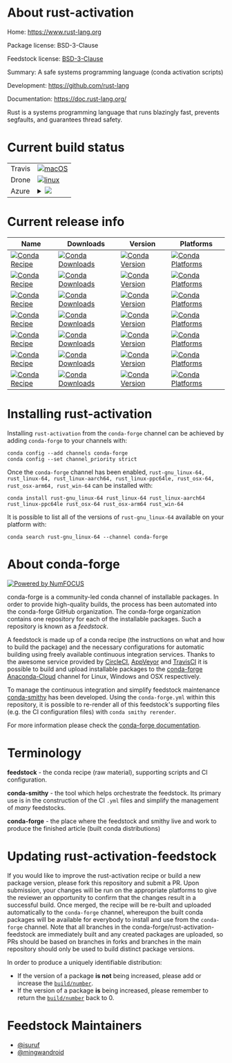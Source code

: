 About rust-activation
=====================

Home: https://www.rust-lang.org

Package license: BSD-3-Clause

Feedstock license: [BSD-3-Clause](https://github.com/conda-forge/rust-activation-feedstock/blob/master/LICENSE.txt)

Summary: A safe systems programming language (conda activation scripts)

Development: https://github.com/rust-lang

Documentation: https://doc.rust-lang.org/

Rust is a systems programming language that runs blazingly fast,
prevents segfaults, and guarantees thread safety.


Current build status
====================


<table><tr>
    <td>Travis</td>
    <td>
      <a href="https://travis-ci.com/conda-forge/rust-activation-feedstock">
        <img alt="macOS" src="https://img.shields.io/travis/com/conda-forge/rust-activation-feedstock/master.svg?label=macOS">
      </a>
    </td>
  </tr><tr>
    <td>Drone</td>
    <td>
      <a href="https://cloud.drone.io/conda-forge/rust-activation-feedstock">
        <img alt="linux" src="https://img.shields.io/drone/build/conda-forge/rust-activation-feedstock/master.svg?label=Linux">
      </a>
    </td>
  </tr>
    
  <tr>
    <td>Azure</td>
    <td>
      <details>
        <summary>
          <a href="https://dev.azure.com/conda-forge/feedstock-builds/_build/latest?definitionId=10833&branchName=master">
            <img src="https://dev.azure.com/conda-forge/feedstock-builds/_apis/build/status/rust-activation-feedstock?branchName=master">
          </a>
        </summary>
        <table>
          <thead><tr><th>Variant</th><th>Status</th></tr></thead>
          <tbody><tr>
              <td>linux_64_MACOSX_DEPLOYMENT_TARGET0c_h67ad5254c1</td>
              <td>
                <a href="https://dev.azure.com/conda-forge/feedstock-builds/_build/latest?definitionId=10833&branchName=master">
                  <img src="https://dev.azure.com/conda-forge/feedstock-builds/_apis/build/status/rust-activation-feedstock?branchName=master&jobName=linux&configuration=linux_64_MACOSX_DEPLOYMENT_TARGET0c_h67ad5254c1" alt="variant">
                </a>
              </td>
            </tr><tr>
              <td>linux_64_MACOSX_DEPLOYMENT_TARGET0c_h879c12c2bd</td>
              <td>
                <a href="https://dev.azure.com/conda-forge/feedstock-builds/_build/latest?definitionId=10833&branchName=master">
                  <img src="https://dev.azure.com/conda-forge/feedstock-builds/_apis/build/status/rust-activation-feedstock?branchName=master&jobName=linux&configuration=linux_64_MACOSX_DEPLOYMENT_TARGET0c_h879c12c2bd" alt="variant">
                </a>
              </td>
            </tr><tr>
              <td>linux_64_MACOSX_DEPLOYMENT_TARGET0c_ha89f662ea8</td>
              <td>
                <a href="https://dev.azure.com/conda-forge/feedstock-builds/_build/latest?definitionId=10833&branchName=master">
                  <img src="https://dev.azure.com/conda-forge/feedstock-builds/_apis/build/status/rust-activation-feedstock?branchName=master&jobName=linux&configuration=linux_64_MACOSX_DEPLOYMENT_TARGET0c_ha89f662ea8" alt="variant">
                </a>
              </td>
            </tr><tr>
              <td>linux_64_MACOSX_DEPLOYMENT_TARGET0c_hbd40c2819c</td>
              <td>
                <a href="https://dev.azure.com/conda-forge/feedstock-builds/_build/latest?definitionId=10833&branchName=master">
                  <img src="https://dev.azure.com/conda-forge/feedstock-builds/_apis/build/status/rust-activation-feedstock?branchName=master&jobName=linux&configuration=linux_64_MACOSX_DEPLOYMENT_TARGET0c_hbd40c2819c" alt="variant">
                </a>
              </td>
            </tr><tr>
              <td>linux_64_MACOSX_DEPLOYMENT_TARGET0channel_targetsconda-forge_maincross_target_platformlinux-64rust_archx86_64-unknown-linux-gnurust_arch_envX86_64_UNKNOWN_LINUX_GNUrust_default_ccx86_64-conda-linux-gnu-ccversion1.55.0</td>
              <td>
                <a href="https://dev.azure.com/conda-forge/feedstock-builds/_build/latest?definitionId=10833&branchName=master">
                  <img src="https://dev.azure.com/conda-forge/feedstock-builds/_apis/build/status/rust-activation-feedstock?branchName=master&jobName=linux&configuration=linux_64_MACOSX_DEPLOYMENT_TARGET0channel_targetsconda-forge_maincross_target_platformlinux-64rust_archx86_64-unknown-linux-gnurust_arch_envX86_64_UNKNOWN_LINUX_GNUrust_default_ccx86_64-conda-linux-gnu-ccversion1.55.0" alt="variant">
                </a>
              </td>
            </tr><tr>
              <td>linux_64_MACOSX_DEPLOYMENT_TARGET0channel_targetsconda-forge_maincross_target_platformlinux-aarch64rust_archaarch64-unknown-linux-gnurust_arch_envAARCH64_UNKNOWN_LINUX_GNUrust_default_ccaarch64-conda-linux-gnu-ccversion1.55.0</td>
              <td>
                <a href="https://dev.azure.com/conda-forge/feedstock-builds/_build/latest?definitionId=10833&branchName=master">
                  <img src="https://dev.azure.com/conda-forge/feedstock-builds/_apis/build/status/rust-activation-feedstock?branchName=master&jobName=linux&configuration=linux_64_MACOSX_DEPLOYMENT_TARGET0channel_targetsconda-forge_maincross_target_platformlinux-aarch64rust_archaarch64-unknown-linux-gnurust_arch_envAARCH64_UNKNOWN_LINUX_GNUrust_default_ccaarch64-conda-linux-gnu-ccversion1.55.0" alt="variant">
                </a>
              </td>
            </tr><tr>
              <td>linux_64_MACOSX_DEPLOYMENT_TARGET10.9channel_targetsconda-forge_maincross_target_platformosx-64rust_archx86_64-apple-darwinrust_arch_envX86_64_APPLE_DARWINrust_default_ccx86_64-apple-darwin13.4.0-clangversion1.55.0</td>
              <td>
                <a href="https://dev.azure.com/conda-forge/feedstock-builds/_build/latest?definitionId=10833&branchName=master">
                  <img src="https://dev.azure.com/conda-forge/feedstock-builds/_apis/build/status/rust-activation-feedstock?branchName=master&jobName=linux&configuration=linux_64_MACOSX_DEPLOYMENT_TARGET10.9channel_targetsconda-forge_maincross_target_platformosx-64rust_archx86_64-apple-darwinrust_arch_envX86_64_APPLE_DARWINrust_default_ccx86_64-apple-darwin13.4.0-clangversion1.55.0" alt="variant">
                </a>
              </td>
            </tr><tr>
              <td>linux_64_MACOSX_DEPLOYMENT_TARGET10_hb3935b1023</td>
              <td>
                <a href="https://dev.azure.com/conda-forge/feedstock-builds/_build/latest?definitionId=10833&branchName=master">
                  <img src="https://dev.azure.com/conda-forge/feedstock-builds/_apis/build/status/rust-activation-feedstock?branchName=master&jobName=linux&configuration=linux_64_MACOSX_DEPLOYMENT_TARGET10_hb3935b1023" alt="variant">
                </a>
              </td>
            </tr><tr>
              <td>linux_64_MACOSX_DEPLOYMENT_TARGET11.0channel_targetsconda-forge_maincross_target_platformosx-arm64rust_archaarch64-apple-darwinrust_arch_envAARCH64_APPLE_DARWINrust_default_ccarm64-apple-darwin20.0.0-clangversion1.55.0</td>
              <td>
                <a href="https://dev.azure.com/conda-forge/feedstock-builds/_build/latest?definitionId=10833&branchName=master">
                  <img src="https://dev.azure.com/conda-forge/feedstock-builds/_apis/build/status/rust-activation-feedstock?branchName=master&jobName=linux&configuration=linux_64_MACOSX_DEPLOYMENT_TARGET11.0channel_targetsconda-forge_maincross_target_platformosx-arm64rust_archaarch64-apple-darwinrust_arch_envAARCH64_APPLE_DARWINrust_default_ccarm64-apple-darwin20.0.0-clangversion1.55.0" alt="variant">
                </a>
              </td>
            </tr><tr>
              <td>linux_64_MACOSX_DEPLOYMENT_TARGET11_ha5a8e2778e</td>
              <td>
                <a href="https://dev.azure.com/conda-forge/feedstock-builds/_build/latest?definitionId=10833&branchName=master">
                  <img src="https://dev.azure.com/conda-forge/feedstock-builds/_apis/build/status/rust-activation-feedstock?branchName=master&jobName=linux&configuration=linux_64_MACOSX_DEPLOYMENT_TARGET11_ha5a8e2778e" alt="variant">
                </a>
              </td>
            </tr><tr>
              <td>linux_aarch64_channel_targetsconda-_he3fecc7648</td>
              <td>
                <a href="https://dev.azure.com/conda-forge/feedstock-builds/_build/latest?definitionId=10833&branchName=master">
                  <img src="https://dev.azure.com/conda-forge/feedstock-builds/_apis/build/status/rust-activation-feedstock?branchName=master&jobName=linux&configuration=linux_aarch64_channel_targetsconda-_he3fecc7648" alt="variant">
                </a>
              </td>
            </tr><tr>
              <td>linux_aarch64_channel_targetsconda-forge_maincross_target_platformlinux-64rust_archx86_64-unknown-linux-gnurust_arch_envX86_64_UNKNOWN_LINUX_GNUrust_default_ccx86_64-conda-linux-gnu-ccversion1.55.0</td>
              <td>
                <a href="https://dev.azure.com/conda-forge/feedstock-builds/_build/latest?definitionId=10833&branchName=master">
                  <img src="https://dev.azure.com/conda-forge/feedstock-builds/_apis/build/status/rust-activation-feedstock?branchName=master&jobName=linux&configuration=linux_aarch64_channel_targetsconda-forge_maincross_target_platformlinux-64rust_archx86_64-unknown-linux-gnurust_arch_envX86_64_UNKNOWN_LINUX_GNUrust_default_ccx86_64-conda-linux-gnu-ccversion1.55.0" alt="variant">
                </a>
              </td>
            </tr><tr>
              <td>linux_aarch64_channel_targetsconda-forge_maincross_target_platformlinux-aarch64rust_archaarch64-unknown-linux-gnurust_arch_envAARCH64_UNKNOWN_LINUX_GNUrust_default_ccaarch64-conda-linux-gnu-ccversion1.55.0</td>
              <td>
                <a href="https://dev.azure.com/conda-forge/feedstock-builds/_build/latest?definitionId=10833&branchName=master">
                  <img src="https://dev.azure.com/conda-forge/feedstock-builds/_apis/build/status/rust-activation-feedstock?branchName=master&jobName=linux&configuration=linux_aarch64_channel_targetsconda-forge_maincross_target_platformlinux-aarch64rust_archaarch64-unknown-linux-gnurust_arch_envAARCH64_UNKNOWN_LINUX_GNUrust_default_ccaarch64-conda-linux-gnu-ccversion1.55.0" alt="variant">
                </a>
              </td>
            </tr><tr>
              <td>linux_aarch64_channel_targetsconda-forge_maincross_target_platformlinux-ppc64lerust_archpowerpc64le-unknown-linux-gnurust_arch_envPOWERPC64LE_UNKNOWN_LINUX_GNUrust_default_ccpowerpc64le-conda-linux-gnu-ccversion1.55.0</td>
              <td>
                <a href="https://dev.azure.com/conda-forge/feedstock-builds/_build/latest?definitionId=10833&branchName=master">
                  <img src="https://dev.azure.com/conda-forge/feedstock-builds/_apis/build/status/rust-activation-feedstock?branchName=master&jobName=linux&configuration=linux_aarch64_channel_targetsconda-forge_maincross_target_platformlinux-ppc64lerust_archpowerpc64le-unknown-linux-gnurust_arch_envPOWERPC64LE_UNKNOWN_LINUX_GNUrust_default_ccpowerpc64le-conda-linux-gnu-ccversion1.55.0" alt="variant">
                </a>
              </td>
            </tr><tr>
              <td>linux_aarch64_channel_targetsconda-forge_rust_devcross_target_platformlinux-64rust_archx86_64-unknown-linux-gnurust_arch_envX86_64_UNKNOWN_LINUX_GNUrust_default_ccx86_64-conda-linux-gnu-ccversion1.56.0.dev20210816</td>
              <td>
                <a href="https://dev.azure.com/conda-forge/feedstock-builds/_build/latest?definitionId=10833&branchName=master">
                  <img src="https://dev.azure.com/conda-forge/feedstock-builds/_apis/build/status/rust-activation-feedstock?branchName=master&jobName=linux&configuration=linux_aarch64_channel_targetsconda-forge_rust_devcross_target_platformlinux-64rust_archx86_64-unknown-linux-gnurust_arch_envX86_64_UNKNOWN_LINUX_GNUrust_default_ccx86_64-conda-linux-gnu-ccversion1.56.0.dev20210816" alt="variant">
                </a>
              </td>
            </tr><tr>
              <td>linux_aarch64_channel_targetsconda-forge_rust_devcross_target_platformlinux-aarch64rust_archaarch64-unknown-linux-gnurust_arch_envAARCH64_UNKNOWN_LINUX_GNUrust_default_ccaarch64-conda-linux-gnu-ccversion1.56.0.dev20210816</td>
              <td>
                <a href="https://dev.azure.com/conda-forge/feedstock-builds/_build/latest?definitionId=10833&branchName=master">
                  <img src="https://dev.azure.com/conda-forge/feedstock-builds/_apis/build/status/rust-activation-feedstock?branchName=master&jobName=linux&configuration=linux_aarch64_channel_targetsconda-forge_rust_devcross_target_platformlinux-aarch64rust_archaarch64-unknown-linux-gnurust_arch_envAARCH64_UNKNOWN_LINUX_GNUrust_default_ccaarch64-conda-linux-gnu-ccversion1.56.0.dev20210816" alt="variant">
                </a>
              </td>
            </tr><tr>
              <td>linux_ppc64le_channel_targetsconda-_hdb779c9326</td>
              <td>
                <a href="https://dev.azure.com/conda-forge/feedstock-builds/_build/latest?definitionId=10833&branchName=master">
                  <img src="https://dev.azure.com/conda-forge/feedstock-builds/_apis/build/status/rust-activation-feedstock?branchName=master&jobName=linux&configuration=linux_ppc64le_channel_targetsconda-_hdb779c9326" alt="variant">
                </a>
              </td>
            </tr><tr>
              <td>linux_ppc64le_channel_targetsconda-forge_maincross_target_platformlinux-64rust_archx86_64-unknown-linux-gnurust_arch_envX86_64_UNKNOWN_LINUX_GNUrust_default_ccx86_64-conda-linux-gnu-ccversion1.55.0</td>
              <td>
                <a href="https://dev.azure.com/conda-forge/feedstock-builds/_build/latest?definitionId=10833&branchName=master">
                  <img src="https://dev.azure.com/conda-forge/feedstock-builds/_apis/build/status/rust-activation-feedstock?branchName=master&jobName=linux&configuration=linux_ppc64le_channel_targetsconda-forge_maincross_target_platformlinux-64rust_archx86_64-unknown-linux-gnurust_arch_envX86_64_UNKNOWN_LINUX_GNUrust_default_ccx86_64-conda-linux-gnu-ccversion1.55.0" alt="variant">
                </a>
              </td>
            </tr><tr>
              <td>linux_ppc64le_channel_targetsconda-forge_maincross_target_platformlinux-aarch64rust_archaarch64-unknown-linux-gnurust_arch_envAARCH64_UNKNOWN_LINUX_GNUrust_default_ccaarch64-conda-linux-gnu-ccversion1.55.0</td>
              <td>
                <a href="https://dev.azure.com/conda-forge/feedstock-builds/_build/latest?definitionId=10833&branchName=master">
                  <img src="https://dev.azure.com/conda-forge/feedstock-builds/_apis/build/status/rust-activation-feedstock?branchName=master&jobName=linux&configuration=linux_ppc64le_channel_targetsconda-forge_maincross_target_platformlinux-aarch64rust_archaarch64-unknown-linux-gnurust_arch_envAARCH64_UNKNOWN_LINUX_GNUrust_default_ccaarch64-conda-linux-gnu-ccversion1.55.0" alt="variant">
                </a>
              </td>
            </tr><tr>
              <td>linux_ppc64le_channel_targetsconda-forge_maincross_target_platformlinux-ppc64lerust_archpowerpc64le-unknown-linux-gnurust_arch_envPOWERPC64LE_UNKNOWN_LINUX_GNUrust_default_ccpowerpc64le-conda-linux-gnu-ccversion1.55.0</td>
              <td>
                <a href="https://dev.azure.com/conda-forge/feedstock-builds/_build/latest?definitionId=10833&branchName=master">
                  <img src="https://dev.azure.com/conda-forge/feedstock-builds/_apis/build/status/rust-activation-feedstock?branchName=master&jobName=linux&configuration=linux_ppc64le_channel_targetsconda-forge_maincross_target_platformlinux-ppc64lerust_archpowerpc64le-unknown-linux-gnurust_arch_envPOWERPC64LE_UNKNOWN_LINUX_GNUrust_default_ccpowerpc64le-conda-linux-gnu-ccversion1.55.0" alt="variant">
                </a>
              </td>
            </tr><tr>
              <td>linux_ppc64le_channel_targetsconda-forge_rust_devcross_target_platformlinux-64rust_archx86_64-unknown-linux-gnurust_arch_envX86_64_UNKNOWN_LINUX_GNUrust_default_ccx86_64-conda-linux-gnu-ccversion1.56.0.dev20210816</td>
              <td>
                <a href="https://dev.azure.com/conda-forge/feedstock-builds/_build/latest?definitionId=10833&branchName=master">
                  <img src="https://dev.azure.com/conda-forge/feedstock-builds/_apis/build/status/rust-activation-feedstock?branchName=master&jobName=linux&configuration=linux_ppc64le_channel_targetsconda-forge_rust_devcross_target_platformlinux-64rust_archx86_64-unknown-linux-gnurust_arch_envX86_64_UNKNOWN_LINUX_GNUrust_default_ccx86_64-conda-linux-gnu-ccversion1.56.0.dev20210816" alt="variant">
                </a>
              </td>
            </tr><tr>
              <td>linux_ppc64le_channel_targetsconda-forge_rust_devcross_target_platformlinux-aarch64rust_archaarch64-unknown-linux-gnurust_arch_envAARCH64_UNKNOWN_LINUX_GNUrust_default_ccaarch64-conda-linux-gnu-ccversion1.56.0.dev20210816</td>
              <td>
                <a href="https://dev.azure.com/conda-forge/feedstock-builds/_build/latest?definitionId=10833&branchName=master">
                  <img src="https://dev.azure.com/conda-forge/feedstock-builds/_apis/build/status/rust-activation-feedstock?branchName=master&jobName=linux&configuration=linux_ppc64le_channel_targetsconda-forge_rust_devcross_target_platformlinux-aarch64rust_archaarch64-unknown-linux-gnurust_arch_envAARCH64_UNKNOWN_LINUX_GNUrust_default_ccaarch64-conda-linux-gnu-ccversion1.56.0.dev20210816" alt="variant">
                </a>
              </td>
            </tr><tr>
              <td>osx_64_MACOSX_DEPLOYMENT_TARGET10.9_h088d61f6ff</td>
              <td>
                <a href="https://dev.azure.com/conda-forge/feedstock-builds/_build/latest?definitionId=10833&branchName=master">
                  <img src="https://dev.azure.com/conda-forge/feedstock-builds/_apis/build/status/rust-activation-feedstock?branchName=master&jobName=osx&configuration=osx_64_MACOSX_DEPLOYMENT_TARGET10.9_h088d61f6ff" alt="variant">
                </a>
              </td>
            </tr><tr>
              <td>osx_64_MACOSX_DEPLOYMENT_TARGET10.9channel_targetsconda-forge_maincross_target_platformosx-64rust_archx86_64-apple-darwinrust_arch_envX86_64_APPLE_DARWINrust_default_ccx86_64-apple-darwin13.4.0-clangversion1.55.0</td>
              <td>
                <a href="https://dev.azure.com/conda-forge/feedstock-builds/_build/latest?definitionId=10833&branchName=master">
                  <img src="https://dev.azure.com/conda-forge/feedstock-builds/_apis/build/status/rust-activation-feedstock?branchName=master&jobName=osx&configuration=osx_64_MACOSX_DEPLOYMENT_TARGET10.9channel_targetsconda-forge_maincross_target_platformosx-64rust_archx86_64-apple-darwinrust_arch_envX86_64_APPLE_DARWINrust_default_ccx86_64-apple-darwin13.4.0-clangversion1.55.0" alt="variant">
                </a>
              </td>
            </tr><tr>
              <td>osx_64_MACOSX_DEPLOYMENT_TARGET11.0_hf6cbfea6ea</td>
              <td>
                <a href="https://dev.azure.com/conda-forge/feedstock-builds/_build/latest?definitionId=10833&branchName=master">
                  <img src="https://dev.azure.com/conda-forge/feedstock-builds/_apis/build/status/rust-activation-feedstock?branchName=master&jobName=osx&configuration=osx_64_MACOSX_DEPLOYMENT_TARGET11.0_hf6cbfea6ea" alt="variant">
                </a>
              </td>
            </tr><tr>
              <td>osx_64_MACOSX_DEPLOYMENT_TARGET11.0channel_targetsconda-forge_maincross_target_platformosx-arm64rust_archaarch64-apple-darwinrust_arch_envAARCH64_APPLE_DARWINrust_default_ccarm64-apple-darwin20.0.0-clangversion1.55.0</td>
              <td>
                <a href="https://dev.azure.com/conda-forge/feedstock-builds/_build/latest?definitionId=10833&branchName=master">
                  <img src="https://dev.azure.com/conda-forge/feedstock-builds/_apis/build/status/rust-activation-feedstock?branchName=master&jobName=osx&configuration=osx_64_MACOSX_DEPLOYMENT_TARGET11.0channel_targetsconda-forge_maincross_target_platformosx-arm64rust_archaarch64-apple-darwinrust_arch_envAARCH64_APPLE_DARWINrust_default_ccarm64-apple-darwin20.0.0-clangversion1.55.0" alt="variant">
                </a>
              </td>
            </tr><tr>
              <td>osx_arm64_MACOSX_DEPLOYMENT_TARGET10.9channel_targetsconda-forge_maincross_target_platformosx-64rust_archx86_64-apple-darwinrust_arch_envX86_64_APPLE_DARWINrust_default_ccx86_64-apple-darwin13.4.0-clangversion1.55.0</td>
              <td>
                <a href="https://dev.azure.com/conda-forge/feedstock-builds/_build/latest?definitionId=10833&branchName=master">
                  <img src="https://dev.azure.com/conda-forge/feedstock-builds/_apis/build/status/rust-activation-feedstock?branchName=master&jobName=osx&configuration=osx_arm64_MACOSX_DEPLOYMENT_TARGET10.9channel_targetsconda-forge_maincross_target_platformosx-64rust_archx86_64-apple-darwinrust_arch_envX86_64_APPLE_DARWINrust_default_ccx86_64-apple-darwin13.4.0-clangversion1.55.0" alt="variant">
                </a>
              </td>
            </tr><tr>
              <td>osx_arm64_MACOSX_DEPLOYMENT_TARGET11.0channel_targetsconda-forge_maincross_target_platformosx-arm64rust_archaarch64-apple-darwinrust_arch_envAARCH64_APPLE_DARWINrust_default_ccarm64-apple-darwin20.0.0-clangversion1.55.0</td>
              <td>
                <a href="https://dev.azure.com/conda-forge/feedstock-builds/_build/latest?definitionId=10833&branchName=master">
                  <img src="https://dev.azure.com/conda-forge/feedstock-builds/_apis/build/status/rust-activation-feedstock?branchName=master&jobName=osx&configuration=osx_arm64_MACOSX_DEPLOYMENT_TARGET11.0channel_targetsconda-forge_maincross_target_platformosx-arm64rust_archaarch64-apple-darwinrust_arch_envAARCH64_APPLE_DARWINrust_default_ccarm64-apple-darwin20.0.0-clangversion1.55.0" alt="variant">
                </a>
              </td>
            </tr><tr>
              <td>osx_arm64_MACOSX_DEPLOYMENT_TARGET1_h7fa8daf314</td>
              <td>
                <a href="https://dev.azure.com/conda-forge/feedstock-builds/_build/latest?definitionId=10833&branchName=master">
                  <img src="https://dev.azure.com/conda-forge/feedstock-builds/_apis/build/status/rust-activation-feedstock?branchName=master&jobName=osx&configuration=osx_arm64_MACOSX_DEPLOYMENT_TARGET1_h7fa8daf314" alt="variant">
                </a>
              </td>
            </tr><tr>
              <td>osx_arm64_MACOSX_DEPLOYMENT_TARGET1_hac91a0a317</td>
              <td>
                <a href="https://dev.azure.com/conda-forge/feedstock-builds/_build/latest?definitionId=10833&branchName=master">
                  <img src="https://dev.azure.com/conda-forge/feedstock-builds/_apis/build/status/rust-activation-feedstock?branchName=master&jobName=osx&configuration=osx_arm64_MACOSX_DEPLOYMENT_TARGET1_hac91a0a317" alt="variant">
                </a>
              </td>
            </tr><tr>
              <td>win_64_channel_targetsconda-forge_mainversion1.55.0</td>
              <td>
                <a href="https://dev.azure.com/conda-forge/feedstock-builds/_build/latest?definitionId=10833&branchName=master">
                  <img src="https://dev.azure.com/conda-forge/feedstock-builds/_apis/build/status/rust-activation-feedstock?branchName=master&jobName=win&configuration=win_64_channel_targetsconda-forge_mainversion1.55.0" alt="variant">
                </a>
              </td>
            </tr><tr>
              <td>win_64_channel_targetsconda-forge_rust_devversion1.56.0.dev20210816</td>
              <td>
                <a href="https://dev.azure.com/conda-forge/feedstock-builds/_build/latest?definitionId=10833&branchName=master">
                  <img src="https://dev.azure.com/conda-forge/feedstock-builds/_apis/build/status/rust-activation-feedstock?branchName=master&jobName=win&configuration=win_64_channel_targetsconda-forge_rust_devversion1.56.0.dev20210816" alt="variant">
                </a>
              </td>
            </tr>
          </tbody>
        </table>
      </details>
    </td>
  </tr>
</table>

Current release info
====================

| Name | Downloads | Version | Platforms |
| --- | --- | --- | --- |
| [![Conda Recipe](https://img.shields.io/badge/recipe-rust--gnu_linux--64-green.svg)](https://anaconda.org/conda-forge/rust-gnu_linux-64) | [![Conda Downloads](https://img.shields.io/conda/dn/conda-forge/rust-gnu_linux-64.svg)](https://anaconda.org/conda-forge/rust-gnu_linux-64) | [![Conda Version](https://img.shields.io/conda/vn/conda-forge/rust-gnu_linux-64.svg)](https://anaconda.org/conda-forge/rust-gnu_linux-64) | [![Conda Platforms](https://img.shields.io/conda/pn/conda-forge/rust-gnu_linux-64.svg)](https://anaconda.org/conda-forge/rust-gnu_linux-64) |
| [![Conda Recipe](https://img.shields.io/badge/recipe-rust_linux--64-green.svg)](https://anaconda.org/conda-forge/rust_linux-64) | [![Conda Downloads](https://img.shields.io/conda/dn/conda-forge/rust_linux-64.svg)](https://anaconda.org/conda-forge/rust_linux-64) | [![Conda Version](https://img.shields.io/conda/vn/conda-forge/rust_linux-64.svg)](https://anaconda.org/conda-forge/rust_linux-64) | [![Conda Platforms](https://img.shields.io/conda/pn/conda-forge/rust_linux-64.svg)](https://anaconda.org/conda-forge/rust_linux-64) |
| [![Conda Recipe](https://img.shields.io/badge/recipe-rust_linux--aarch64-green.svg)](https://anaconda.org/conda-forge/rust_linux-aarch64) | [![Conda Downloads](https://img.shields.io/conda/dn/conda-forge/rust_linux-aarch64.svg)](https://anaconda.org/conda-forge/rust_linux-aarch64) | [![Conda Version](https://img.shields.io/conda/vn/conda-forge/rust_linux-aarch64.svg)](https://anaconda.org/conda-forge/rust_linux-aarch64) | [![Conda Platforms](https://img.shields.io/conda/pn/conda-forge/rust_linux-aarch64.svg)](https://anaconda.org/conda-forge/rust_linux-aarch64) |
| [![Conda Recipe](https://img.shields.io/badge/recipe-rust_linux--ppc64le-green.svg)](https://anaconda.org/conda-forge/rust_linux-ppc64le) | [![Conda Downloads](https://img.shields.io/conda/dn/conda-forge/rust_linux-ppc64le.svg)](https://anaconda.org/conda-forge/rust_linux-ppc64le) | [![Conda Version](https://img.shields.io/conda/vn/conda-forge/rust_linux-ppc64le.svg)](https://anaconda.org/conda-forge/rust_linux-ppc64le) | [![Conda Platforms](https://img.shields.io/conda/pn/conda-forge/rust_linux-ppc64le.svg)](https://anaconda.org/conda-forge/rust_linux-ppc64le) |
| [![Conda Recipe](https://img.shields.io/badge/recipe-rust_osx--64-green.svg)](https://anaconda.org/conda-forge/rust_osx-64) | [![Conda Downloads](https://img.shields.io/conda/dn/conda-forge/rust_osx-64.svg)](https://anaconda.org/conda-forge/rust_osx-64) | [![Conda Version](https://img.shields.io/conda/vn/conda-forge/rust_osx-64.svg)](https://anaconda.org/conda-forge/rust_osx-64) | [![Conda Platforms](https://img.shields.io/conda/pn/conda-forge/rust_osx-64.svg)](https://anaconda.org/conda-forge/rust_osx-64) |
| [![Conda Recipe](https://img.shields.io/badge/recipe-rust_osx--arm64-green.svg)](https://anaconda.org/conda-forge/rust_osx-arm64) | [![Conda Downloads](https://img.shields.io/conda/dn/conda-forge/rust_osx-arm64.svg)](https://anaconda.org/conda-forge/rust_osx-arm64) | [![Conda Version](https://img.shields.io/conda/vn/conda-forge/rust_osx-arm64.svg)](https://anaconda.org/conda-forge/rust_osx-arm64) | [![Conda Platforms](https://img.shields.io/conda/pn/conda-forge/rust_osx-arm64.svg)](https://anaconda.org/conda-forge/rust_osx-arm64) |
| [![Conda Recipe](https://img.shields.io/badge/recipe-rust_win--64-green.svg)](https://anaconda.org/conda-forge/rust_win-64) | [![Conda Downloads](https://img.shields.io/conda/dn/conda-forge/rust_win-64.svg)](https://anaconda.org/conda-forge/rust_win-64) | [![Conda Version](https://img.shields.io/conda/vn/conda-forge/rust_win-64.svg)](https://anaconda.org/conda-forge/rust_win-64) | [![Conda Platforms](https://img.shields.io/conda/pn/conda-forge/rust_win-64.svg)](https://anaconda.org/conda-forge/rust_win-64) |

Installing rust-activation
==========================

Installing `rust-activation` from the `conda-forge` channel can be achieved by adding `conda-forge` to your channels with:

```
conda config --add channels conda-forge
conda config --set channel_priority strict
```

Once the `conda-forge` channel has been enabled, `rust-gnu_linux-64, rust_linux-64, rust_linux-aarch64, rust_linux-ppc64le, rust_osx-64, rust_osx-arm64, rust_win-64` can be installed with:

```
conda install rust-gnu_linux-64 rust_linux-64 rust_linux-aarch64 rust_linux-ppc64le rust_osx-64 rust_osx-arm64 rust_win-64
```

It is possible to list all of the versions of `rust-gnu_linux-64` available on your platform with:

```
conda search rust-gnu_linux-64 --channel conda-forge
```


About conda-forge
=================

[![Powered by NumFOCUS](https://img.shields.io/badge/powered%20by-NumFOCUS-orange.svg?style=flat&colorA=E1523D&colorB=007D8A)](http://numfocus.org)

conda-forge is a community-led conda channel of installable packages.
In order to provide high-quality builds, the process has been automated into the
conda-forge GitHub organization. The conda-forge organization contains one repository
for each of the installable packages. Such a repository is known as a *feedstock*.

A feedstock is made up of a conda recipe (the instructions on what and how to build
the package) and the necessary configurations for automatic building using freely
available continuous integration services. Thanks to the awesome service provided by
[CircleCI](https://circleci.com/), [AppVeyor](https://www.appveyor.com/)
and [TravisCI](https://travis-ci.com/) it is possible to build and upload installable
packages to the [conda-forge](https://anaconda.org/conda-forge)
[Anaconda-Cloud](https://anaconda.org/) channel for Linux, Windows and OSX respectively.

To manage the continuous integration and simplify feedstock maintenance
[conda-smithy](https://github.com/conda-forge/conda-smithy) has been developed.
Using the ``conda-forge.yml`` within this repository, it is possible to re-render all of
this feedstock's supporting files (e.g. the CI configuration files) with ``conda smithy rerender``.

For more information please check the [conda-forge documentation](https://conda-forge.org/docs/).

Terminology
===========

**feedstock** - the conda recipe (raw material), supporting scripts and CI configuration.

**conda-smithy** - the tool which helps orchestrate the feedstock.
                   Its primary use is in the construction of the CI ``.yml`` files
                   and simplify the management of *many* feedstocks.

**conda-forge** - the place where the feedstock and smithy live and work to
                  produce the finished article (built conda distributions)


Updating rust-activation-feedstock
==================================

If you would like to improve the rust-activation recipe or build a new
package version, please fork this repository and submit a PR. Upon submission,
your changes will be run on the appropriate platforms to give the reviewer an
opportunity to confirm that the changes result in a successful build. Once
merged, the recipe will be re-built and uploaded automatically to the
`conda-forge` channel, whereupon the built conda packages will be available for
everybody to install and use from the `conda-forge` channel.
Note that all branches in the conda-forge/rust-activation-feedstock are
immediately built and any created packages are uploaded, so PRs should be based
on branches in forks and branches in the main repository should only be used to
build distinct package versions.

In order to produce a uniquely identifiable distribution:
 * If the version of a package **is not** being increased, please add or increase
   the [``build/number``](https://docs.conda.io/projects/conda-build/en/latest/resources/define-metadata.html#build-number-and-string).
 * If the version of a package **is** being increased, please remember to return
   the [``build/number``](https://docs.conda.io/projects/conda-build/en/latest/resources/define-metadata.html#build-number-and-string)
   back to 0.

Feedstock Maintainers
=====================

* [@isuruf](https://github.com/isuruf/)
* [@mingwandroid](https://github.com/mingwandroid/)

